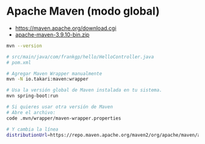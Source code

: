 # Apache Maven (modo global)

- https://maven.apache.org/download.cgi
- [apache-maven-3.9.10-bin.zip](https://dlcdn.apache.org/maven/maven-3/3.9.10/binaries/apache-maven-3.9.10-bin.zip)

```sh
mvn --version

# src/main/java/com/frankgp/hello/HelloController.java
# pom.xml

# Agregar Maven Wrapper manualmente
mvn -N io.takari:maven:wrapper

# Usa la versión global de Maven instalada en tu sistema.
mvn spring-boot:run

# Si quieres usar otra versión de Maven
# Abre el archivo:
code .mvn/wrapper/maven-wrapper.properties

# Y cambia la línea
distributionUrl=https://repo.maven.apache.org/maven2/org/apache/maven/apache-maven/3.9.6/apache-maven-3.9.6-bin.zip
```
